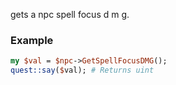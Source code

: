 gets a npc spell focus d m g.
### Example

```perl
my $val = $npc->GetSpellFocusDMG();
quest::say($val); # Returns uint
```